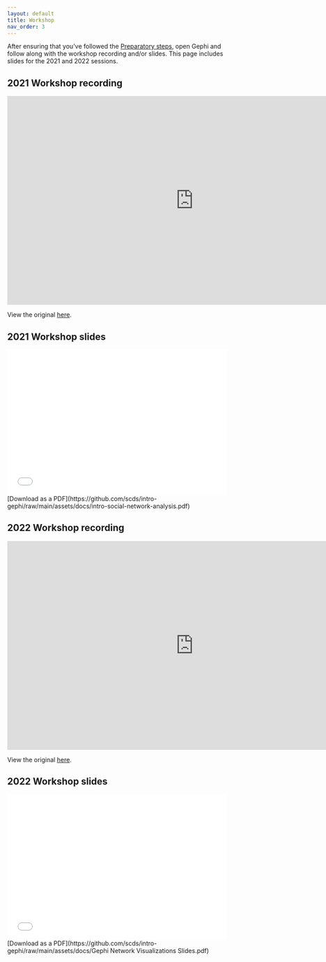 ```yaml
---
layout: default
title: Workshop
nav_order: 3
---
```


<!-- Edit the content below for the workshop in question. Once you're ready to publish, remove the comment characters e.g. "<!--" at the start and end -->



After ensuring that you've followed the [Preparatory steps](preparation), open Gephi and follow along with the workshop recording and/or slides. This page includes slides for the 2021 and 2022 sessions. 

## 2021 Workshop recording

<iframe height="480" width="853" allowfullscreen frameborder=0 src="https://echo360.ca/media/c4bf7bd8-761f-4cc6-bae9-29eecab67da7/public?autoplay=false&automute=false"></iframe>

View the original [here](https://echo360.ca/media/c4bf7bd8-761f-4cc6-bae9-29eecab67da7/public).

## 2021 Workshop slides

<div style="position:relative;padding-top:66.25%;">
<iframe src="//docs.google.com/viewer?url=https://github.com/scds/intro-gephi/raw/main/assets/docs/intro-social-network-analysis.pdf?dl=0&hl=en_US&embedded=true" class="gde-frame" style="position:absolute;top:0;left:0;width:100%;height:100%;border:none;" scrolling="no"></iframe>
</div>
[Download as a PDF](https://github.com/scds/intro-gephi/raw/main/assets/docs/intro-social-network-analysis.pdf)
<br>

## 2022 Workshop recording

<iframe height="480" width="853" allowfullscreen frameborder=0 src="https://echo360.ca/media/47fc693e-983c-49c4-83b3-2e8946836278/public"></iframe>

View the original [here](https://echo360.ca/media/47fc693e-983c-49c4-83b3-2e8946836278/public).

## 2022 Workshop slides

<div style="position:relative;padding-top:66.25%;">
<iframe src="//docs.google.com/viewer?url=https://github.com/scds/intro-gephi/raw/main/assets/docs/Gephi Network Visualizations Slides.pdf?dl=0&hl=en_US&embedded=true" class="gde-frame" style="position:absolute;top:0;left:0;width:100%;height:100%;border:none;" scrolling="no"></iframe>
</div>
[Download as a PDF](https://github.com/scds/intro-gephi/raw/main/assets/docs/Gephi Network Visualizations Slides.pdf)

<!--
-->
